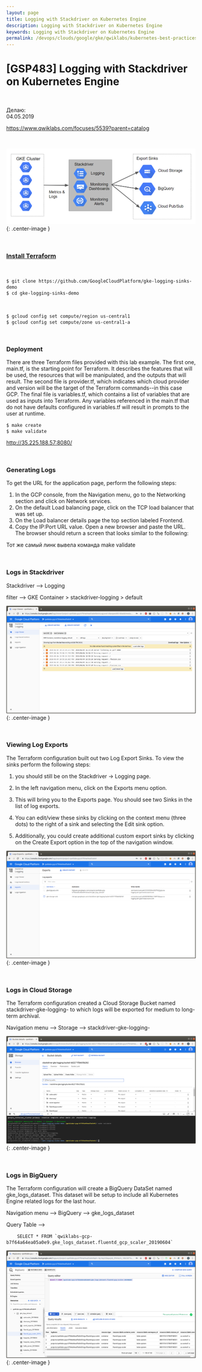 ```yaml
---
layout: page
title: Logging with Stackdriver on Kubernetes Engine
description: Logging with Stackdriver on Kubernetes Engine
keywords: Logging with Stackdriver on Kubernetes Engine
permalink: /devops/clouds/google/gke/qwiklabs/kubernetes-best-practices/logging-with-stackdriver-on-kubernetes-engine/
---
```


# [GSP483] Logging with Stackdriver on Kubernetes Engine

<br/>

Делаю:  
04.05.2019

https://www.qwiklabs.com/focuses/5539?parent=catalog

<br/>

![Logging with Stackdriver on Kubernetes Engine](/img/devops/clouds/google/gke/qwiklabs/kubernetes-best-practices/logging-with-stackdriver-on-kubernetes-engine/pic1.png 'Logging with Stackdriver on Kubernetes Engine'){: .center-image }

<br/>

### [Install Terraform](/devops/tools/terraform/install/)

<br/>

    $ git clone https://github.com/GoogleCloudPlatform/gke-logging-sinks-demo
    $ cd gke-logging-sinks-demo

<br/>

    $ gcloud config set compute/region us-central1
    $ gcloud config set compute/zone us-central1-a

<br/>

### Deployment

There are three Terraform files provided with this lab example. The first one, main.tf, is the starting point for Terraform. It describes the features that will be used, the resources that will be manipulated, and the outputs that will result. The second file is provider.tf, which indicates which cloud provider and version will be the target of the Terraform commands--in this case GCP. The final file is variables.tf, which contains a list of variables that are used as inputs into Terraform. Any variables referenced in the main.tf that do not have defaults configured in variables.tf will result in prompts to the user at runtime.

    $ make create
    $ make validate

http://35.225.188.57:8080/

<br/>

### Generating Logs

To get the URL for the application page, perform the following steps:

1. In the GCP console, from the Navigation menu, go to the Networking section and click on Network services.
2. On the default Load balancing page, click on the TCP load balancer that was set up.
3. On the Load balancer details page the top section labeled Frontend.
4. Copy the IP:Port URL value. Open a new browser and paste the URL. The browser should return a screen that looks similar to the following:

Тот же самый линк вывела команда make validate

<br/>

### Logs in Stackdriver

Stackdriver --> Logging

filter --> GKE Container > stackdriver-logging > default

![Logging with Stackdriver on Kubernetes Engine](/img/devops/clouds/google/gke/qwiklabs/kubernetes-best-practices/logging-with-stackdriver-on-kubernetes-engine/pic2.png 'Logging with Stackdriver on Kubernetes Engine'){: .center-image }

<br/>

### Viewing Log Exports

The Terraform configuration built out two Log Export Sinks. To view the sinks perform the following steps:

1. you should still be on the Stackdriver -> Logging page.

2. In the left navigation menu, click on the Exports menu option.

3. This will bring you to the Exports page. You should see two Sinks in the list of log exports.

4. You can edit/view these sinks by clicking on the context menu (three dots) to the right of a sink and selecting the Edit sink option.

5. Additionally, you could create additional custom export sinks by clicking on the Create Export option in the top of the navigation window.

![Logging with Stackdriver on Kubernetes Engine](/img/devops/clouds/google/gke/qwiklabs/kubernetes-best-practices/logging-with-stackdriver-on-kubernetes-engine/pic3.png 'Logging with Stackdriver on Kubernetes Engine'){: .center-image }

<br/>

### Logs in Cloud Storage

The Terraform configuration created a Cloud Storage Bucket named stackdriver-gke-logging- to which logs will be exported for medium to long-term archival.

Navigation menu --> Storage --> stackdriver-gke-logging-<random-Id>

![Logging with Stackdriver on Kubernetes Engine](/img/devops/clouds/google/gke/qwiklabs/kubernetes-best-practices/logging-with-stackdriver-on-kubernetes-engine/pic4.png 'Logging with Stackdriver on Kubernetes Engine'){: .center-image }

<br/>

### Logs in BigQuery

The Terraform configuration will create a BigQuery DataSet named gke_logs_dataset. This dataset will be setup to include all Kubernetes Engine related logs for the last hour.

Navigation menu --> BigQuery --> gke_logs_dataset

Query Table -->

        SELECT * FROM `qwiklabs-gcp-b7f64a64ea05a0e9.gke_logs_dataset.fluentd_gcp_scaler_20190604`

![Logging with Stackdriver on Kubernetes Engine](/img/devops/clouds/google/gke/qwiklabs/kubernetes-best-practices/logging-with-stackdriver-on-kubernetes-engine/pic5.png 'Logging with Stackdriver on Kubernetes Engine'){: .center-image }

